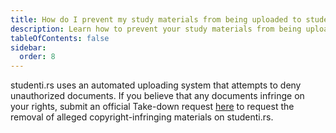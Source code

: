```yaml
---
title: How do I prevent my study materials from being uploaded to studenti.rs if they’re submitted by someone else?
description: Learn how to prevent your study materials from being uploaded to studenti.rs if they’re submitted by someone else.
tableOfContents: false
sidebar:
  order: 8
---
```


studenti.rs uses an automated uploading system that attempts to deny unauthorized documents. If you believe that any documents infringe on your rights, submit an official Take-down request [here](../support/take-down.md) to request the removal of alleged copyright-infringing materials on studenti.rs.
